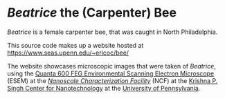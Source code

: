 # _Beatrice_ the (Carpenter) Bee

_Beatrice_ is a female carpenter bee, that was caught in North Philadelphia.

This source code makes up a website hosted at https://www.seas.upenn.edu/~ericoc/bee/

The website showcases microscopic images that were taken of _Beatrice_,
using the [Quanta 600 FEG Environmental Scanning Electron Microscope](https://www.nano.upenn.edu/equipment/quanta-600-feg-esem/) (ESEM)
at the [_Nanoscale Characterization Facility_](https://www.nano.upenn.edu/resources/nanoscale-characterization/) (NCF)
at the [Krishna P. Singh Center for Nanotechnology](https://www.nano.upenn.edu/)
at the [University of Pennsylvania](https://www.upenn.edu/).
